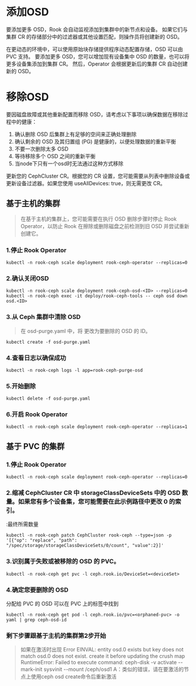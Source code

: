 # 添加OSD
要添加更多 OSD，Rook 会自动监视添加到集群中的新节点和设备。 如果它们与集群 CR 的存储部分中的过滤器或其他设置匹配，则操作员将创建新的 OSD。

在更动态的环境中，可以使用原始块存储提供程序动态配置存储，OSD 可以由 PVC 支持。
要添加更多 OSD，您可以增加现有设备集中 OSD 的数量，也可以将更多设备集添加到集群 CR。 然后，Operator 会根据更新后的集群 CR 自动创建新的 OSD。

# 移除OSD
要因磁盘故障或其他重新配置而移除 OSD，请考虑以下事项以确保数据在移除过程中的健康：

1. 确认删除 OSD 后集群上有足够的空间来正确处理删除
2. 确认剩余的 OSD 及其归置组 (PG) 是健康的，以便处理数据的重新平衡
3. 不要一次删除太多 OSD
4. 等待移除多个 OSD 之间的重新平衡
5. 当node下只有一个osd时无法通过这种方式移除

更新您的 CephCluster CR。根据您的 CR 设置，您可能需要从列表中删除设备或更新设备过滤器。如果您使用 useAllDevices: true，则无需更改 CR。

## 基于主机的集群
> 在基于主机的集群上，您可能需要在执行 OSD 删除步骤时停止 Rook Operator，以防止 Rook 在擦除或删除磁盘之前检测到旧 OSD 并尝试重新创建它。
### 1.停止 Rook Operator

```
kubectl -n rook-ceph scale deployment rook-ceph-operator --replicas=0
```

### 2.确认关闭OSD

```
kubectl -n rook-ceph scale deployment rook-ceph-osd-<ID> --replicas=0 
kubectl -n rook-ceph exec -it deploy/rook-ceph-tools -- ceph osd down osd.<ID>
```

### 3.从 Ceph 集群中清除 OSD
> 在 osd-purge.yaml 中，将 <OSD-IDs> 更改为要删除的 OSD 的 ID。
```
kubectl create -f osd-purge.yaml
```

### 4.查看日志以确保成功

```
kubectl -n rook-ceph logs -l app=rook-ceph-purge-osd
```

### 5.开始删除

```
kubectl delete -f osd-purge.yaml
```

### 6.开启 Rook Operator

```
kubectl -n rook-ceph scale deployment rook-ceph-operator --replicas=1
```

## 基于 PVC 的集群

### 1.停止 Rook Operator

```
kubectl -n rook-ceph scale deployment rook-ceph-operator --replicas=0
```

### 2.缩减 CephCluster CR 中 storageClassDeviceSets 中的 OSD 数量。如果您有多个设备集，您可能需要在此示例路径中更改 0 的索引。
<desired number>:最终所需数量

```
kubectl -n rook-ceph patch CephCluster rook-ceph --type=json -p '[{"op": "replace", "path": "/spec/storage/storageClassDeviceSets/0/count", "value":2}]'
```

### 3.识别属于失败或被移除的 OSD 的 PVC。
```
kubectl -n rook-ceph get pvc -l ceph.rook.io/DeviceSet=<deviceSet>
```

### 4.确定您要删除的 OSD
分配给 PVC 的 OSD 可以在 PVC 上的标签中找到
```
kubectl -n rook-ceph get pod -l ceph.rook.io/pvc=<orphaned-pvc> -o yaml | grep ceph-osd-id
```

### 剩下步骤跟基于主机的集群第2步开始

>  如果在激活时出现 Error EINVAL: entity osd.0 exists but key does not match osd.0 does not exist. create it before updating the crush map RuntimeError: Failed to execute command: ceph-disk -v activate --mark-init sysvinit --mount /ceph/osd1 
> A：类似的错误，请在要激活的节点上使用ceph osd create命令后重新激活
